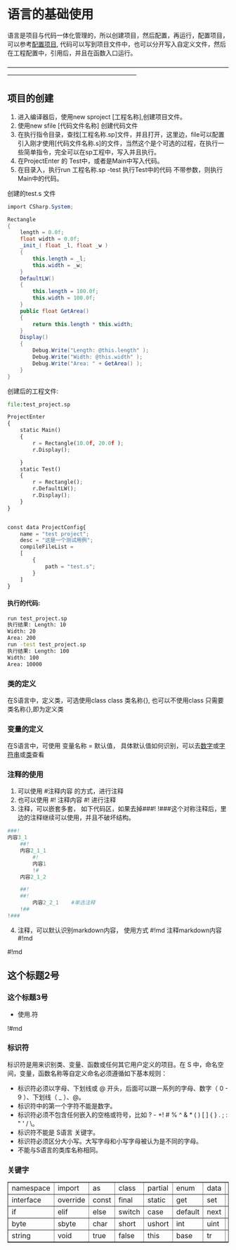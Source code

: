 # 语言的基础使用
语言是项目与代码一体化管理的，所以创建项目，然后配置，再运行，配置项目，可以参考[配置项目](), 代码可以写到项目文件中，也可以分开写入自定义文件，然后在工程配置中，引用后，并且在函数入口运行。

—————————————————————————————————————————————————————————

## 项目的创建
1. 进入编译器后，使用new sproject [工程名称],创建项目文件。
3. 使用new sfile [代码文件名称] 创建代码文件
3. 在执行指令目录，查找[工程名称.sp]文件，并且打开，这里边，file可以配置引入刚才使用[代码文件名称.s]的文件，当然这个是个可选的过程，在执行一些简单指令，完全可以在sp工程中，写入并且执行。
4. 在ProjectEnter 的 Test中，或者是Main中写入代码。
5. 在目录入，执行run 工程名称.sp -test 执行Test中的代码 不带参数，则执行Main中的代码。



创建的test.s 文件
```csharp
import CSharp.System;

Rectangle
{
    length = 0.0f;
    float width = 0.0f;
    _init_( float _l, float _w )
    {
        this.length = _l;
        this.width = _w;
    }
    DefaultLW()
    {
        this.length = 100.0f;
        this.width = 100.0f;
    }
    public float GetArea()
    {
        return this.length * this.width;
    }
    Display()
    {
        Debug.Write("Length: @this.length" );
        Debug.Write("Width: @this.width" );
        Debug.Write("Area: " + GetArea() );
    }
}

```

创建后的工程文件:
```python
file:test_project.sp

ProjectEnter
{
    static Main()
    {    
        r = Rectangle(10.0f, 20.0f );
        r.Display();

    }
    static Test()
    {
        r = Rectangle();
        r.DefaultLW();
        r.Display();
    }
}


const data ProjectConfig{
    name = "test project";
    desc = "这是一个测试用例";
    compileFileList =
    [ 
        {
            path = "test.s";
        }
    ]
}
```

#### 执行的代码:
```bash
run test_project.sp 
执行结果: Length: 10
Width: 20
Area: 200
run -test test_project.sp 
执行结果: Length: 100
Width: 100
Area: 10000
```

### 类的定义
在S语言中，定义类，可选使用class class 类名称{}, 也可以不使用class 只需要 类名称{},即为定义类

### 变量的定义
在S语言中，可使用 变量名称 = 默认值， 具体默认值如何识别，可以去[数字]()或[字符串]()或[类]()查看


### 注释的使用
1. 可以使用 #注释内容 的方式，进行注释
2. 也可以使用 #!  注释内容 #! 进行注释
3. 注释，可以嵌套多套， 如下代码区，如果去掉###! !###这个对称注释后，里边的注释继续可以使用，并且不破坏结构。
```python
###! 
内容3_1
    ##!
    内容2_1_1  
        #! 
        内容1 
        !# 
    内容2_1_2 

    ##!
    ##!
        内容2_2_1    #单选注释
    !## 
!###
```
4. 注释，可以默认识别markdown内容， 使用方式 #!md 注释markdown内容 #!md

#!md
## 这个标题2号
### 这个标题3号
- 使用.符

!#md


### 标识符
标识符是用来识别类、变量、函数或任何其它用户定义的项目。在 S 中，命名空间，变量，函数名称等自定义命名必须遵循如下基本规则：

- 标识符必须以字母、下划线或 @ 开头，后面可以跟一系列的字母、数字（ 0 - 9 ）、下划线（ _ ）、@。
- 标识符中的第一个字符不能是数字。
- 标识符必须不包含任何嵌入的空格或符号，比如 ? - +! # % ^ & * ( ) [ ] { } . ; : " ' / \。
- 标识符不能是 S语言 关键字。
- 标识符必须区分大小写。大写字母和小写字母被认为是不同的字母。
- 不能与S语言的类库名称相同。

### 关键字

<table border="1">
<tr>
<td>namespace</td>
<td>import</td>
<td>as</td> 
<td>class</td><td>partial</td> 
<td>enum</td>
<td>data</td>
<td>public</td><td>internal</td> <td> projected</td><td>private</td> 
</tr>

<tr>
<td>interface</td>
<td>override</td>
<td>const</td><td> final</td>
<td>static</td>
<td>get</td><td>set</td> 
<td>label</td><td>goto</td> 
<td>break</td><td>continue</td>
</tr>

<tr>
<td>if</td><td>elif</td><td>else</td>
<td>switch</td><td>case</td><td>default</td><td>next</td>
<td>while</td><td>dowhile</td><td>for</td> <td> in</td>
</tr>

<tr>
<td>byte</td> <td> sbyte </td><td>char</td> <td> short </td><td>ushort</td> <td> int</td><td>uint</td> <td> ulong</td>
<td> object</td><td>null</td><td>bool</td>
</tr>

<tr>
<td>string</td>
<td>void</td> 
<td>true</td>
<td>false</td>
<td>this</td>
<td>base</td>
<td>tr</td><td>ret</td>
<td>is</td>
</table>




